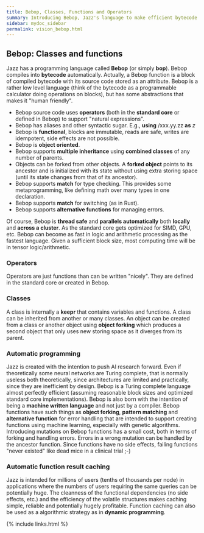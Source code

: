 ```yaml
---
title: Bebop, Classes, Functions and Operators
summary: Introducing Bebop, Jazz's language to make efficient bytecode human-friendly while introducing functions for automatic programming.
sidebar: mydoc_sidebar
permalink: vision_bebop.html
---
```


## Bebop: Classes and functions

Jazz has a programming language called **Bebop** (or simply **bop**). Bebop compiles into **bytecode** automatically. Actually, a Bebop function
is a block of compiled bytecode with its source code stored as an attribute. Bebop is a rather low level language (think of the bytecode as
a programmable calculator doing operations on blocks), but has some abstractions that makes it "human friendly".

* Bebop source code uses **operators** (both in the **standard core** or defined in Bebop) to support "natural expressions".
* Bebop has aliases and other syntactic sugar. E.g., **using** /xxx.yy.zz **as** _z_
* Bebop is **functional**, blocks are immutable, reads are safe, writes are idempotent, side effects are not possible.
* Bebop is **object oriented**.
* Bebop supports **multiple inheritance** using **combined classes** of any number of parents.
* Objects can be forked from other objects. A **forked object** points to its ancestor and is initialized with its state without using extra
storing space (until its state changes from that of its ancestor).
* Bebop supports **match** for type checking. This provides some metaprogramming, like defining math over many types in one declaration.
* Bebop supports **match** for switching (as in Rust).
* Bebop supports **alternative functions** for managing errors.

Of course, Bebop is **thread safe** and **parallels automatically** both **locally** and **across a cluster**. As the standard core gets
optimized for SIMD, GPU, etc. Bebop can become as fast in logic and arithmetic processing as the fastest language. Given a sufficient
block size, most computing time will be in tensor logic/arithmetic.

### Operators

Operators are just functions than can be written "nicely". They are defined in the standard core or created in Bebop.

### Classes

A class is internally a **keepr** that contains variables and functions. A class can be inherited from another or many classes. An object
can be created from a class or another object using **object forking** which produces a second object that only uses new storing space as it
diverges from its parent.

### Automatic programming

Jazz is created with the intention to push AI research forward. Even if theoretically some neural networks are Turing complete, that is
normally useless both theoretically, since architectures are limited and practically, since they are inefficient by design.
Bebop is a Turing complete language almost perfectly efficient (assuming reasonable block sizes and optimized standard core implementations).
Bebop is also born with the intention of being a **machine written language** and not just by a compiler. Bebop functions have such things
as **object forking**, **pattern matching** and **alternative function** for error handling that are intended to support creating functions
using machine learning, especially with genetic algorithms. Introducing mutations on Bebop functions has a small cost, both in terms of
forking and handling errors. Errors in a wrong mutation can be handled by the ancestor function. Since functions have no side effects,
failing functions "never existed" like dead mice in a clinical trial ;-)

### Automatic function result caching

Jazz is intended for millions of users (tenths of thousands per node) in applications where the numbers of users requiring the same queries
can be potentially huge. The cleanness of the functional dependencies (no side effects, etc.) and the efficiency of the volatile structures
makes caching simple, reliable and potentially hugely profitable. Function caching can also be used as a algorithmic strategy as in **dynamic**
**programming**.

{% include links.html %}
